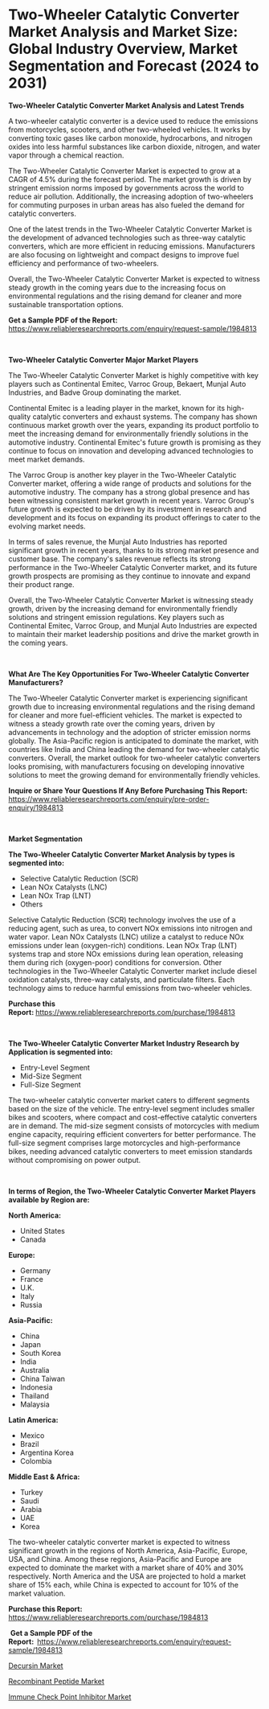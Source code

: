 <p><h1>Two-Wheeler Catalytic Converter Market Analysis and Market Size: Global Industry Overview, Market Segmentation and Forecast (2024 to 2031)</h1></p><p><strong>Two-Wheeler Catalytic Converter Market Analysis and Latest Trends</strong></p>
<p><p>A two-wheeler catalytic converter is a device used to reduce the emissions from motorcycles, scooters, and other two-wheeled vehicles. It works by converting toxic gases like carbon monoxide, hydrocarbons, and nitrogen oxides into less harmful substances like carbon dioxide, nitrogen, and water vapor through a chemical reaction.</p><p>The Two-Wheeler Catalytic Converter Market is expected to grow at a CAGR of 4.5% during the forecast period. The market growth is driven by stringent emission norms imposed by governments across the world to reduce air pollution. Additionally, the increasing adoption of two-wheelers for commuting purposes in urban areas has also fueled the demand for catalytic converters.</p><p>One of the latest trends in the Two-Wheeler Catalytic Converter Market is the development of advanced technologies such as three-way catalytic converters, which are more efficient in reducing emissions. Manufacturers are also focusing on lightweight and compact designs to improve fuel efficiency and performance of two-wheelers.</p><p>Overall, the Two-Wheeler Catalytic Converter Market is expected to witness steady growth in the coming years due to the increasing focus on environmental regulations and the rising demand for cleaner and more sustainable transportation options.</p></p>
<p><strong>Get a Sample PDF of the Report:&nbsp;</strong> <a href="https://www.reliableresearchreports.com/enquiry/request-sample/1984813">https://www.reliableresearchreports.com/enquiry/request-sample/1984813</a></p>
<p>&nbsp;</p>
<p><strong>Two-Wheeler Catalytic Converter Major Market Players</strong></p>
<p><p>The Two-Wheeler Catalytic Converter Market is highly competitive with key players such as Continental Emitec, Varroc Group, Bekaert, Munjal Auto Industries, and Badve Group dominating the market. </p><p>Continental Emitec is a leading player in the market, known for its high-quality catalytic converters and exhaust systems. The company has shown continuous market growth over the years, expanding its product portfolio to meet the increasing demand for environmentally friendly solutions in the automotive industry. Continental Emitec's future growth is promising as they continue to focus on innovation and developing advanced technologies to meet market demands.</p><p>The Varroc Group is another key player in the Two-Wheeler Catalytic Converter market, offering a wide range of products and solutions for the automotive industry. The company has a strong global presence and has been witnessing consistent market growth in recent years. Varroc Group's future growth is expected to be driven by its investment in research and development and its focus on expanding its product offerings to cater to the evolving market needs.</p><p>In terms of sales revenue, the Munjal Auto Industries has reported significant growth in recent years, thanks to its strong market presence and customer base. The company's sales revenue reflects its strong performance in the Two-Wheeler Catalytic Converter market, and its future growth prospects are promising as they continue to innovate and expand their product range.</p><p>Overall, the Two-Wheeler Catalytic Converter Market is witnessing steady growth, driven by the increasing demand for environmentally friendly solutions and stringent emission regulations. Key players such as Continental Emitec, Varroc Group, and Munjal Auto Industries are expected to maintain their market leadership positions and drive the market growth in the coming years.</p></p>
<p>&nbsp;</p>
<p><strong>What Are The Key Opportunities For Two-Wheeler Catalytic Converter Manufacturers?</strong></p>
<p><p>The Two-Wheeler Catalytic Converter market is experiencing significant growth due to increasing environmental regulations and the rising demand for cleaner and more fuel-efficient vehicles. The market is expected to witness a steady growth rate over the coming years, driven by advancements in technology and the adoption of stricter emission norms globally. The Asia-Pacific region is anticipated to dominate the market, with countries like India and China leading the demand for two-wheeler catalytic converters. Overall, the market outlook for two-wheeler catalytic converters looks promising, with manufacturers focusing on developing innovative solutions to meet the growing demand for environmentally friendly vehicles.</p></p>
<p><strong>Inquire or Share Your Questions If Any Before Purchasing This Report:</strong> <a href="https://www.reliableresearchreports.com/enquiry/pre-order-enquiry/1984813">https://www.reliableresearchreports.com/enquiry/pre-order-enquiry/1984813</a></p>
<p>&nbsp;</p>
<p><strong>Market Segmentation</strong></p>
<p><strong>The Two-Wheeler Catalytic Converter Market Analysis by types is segmented into:</strong></p>
<p><ul><li>Selective Catalytic Reduction (SCR)</li><li>Lean NOx Catalysts (LNC)</li><li>Lean NOx Trap (LNT)</li><li>Others</li></ul></p>
<p><p>Selective Catalytic Reduction (SCR) technology involves the use of a reducing agent, such as urea, to convert NOx emissions into nitrogen and water vapor. Lean NOx Catalysts (LNC) utilize a catalyst to reduce NOx emissions under lean (oxygen-rich) conditions. Lean NOx Trap (LNT) systems trap and store NOx emissions during lean operation, releasing them during rich (oxygen-poor) conditions for conversion. Other technologies in the Two-Wheeler Catalytic Converter market include diesel oxidation catalysts, three-way catalysts, and particulate filters. Each technology aims to reduce harmful emissions from two-wheeler vehicles.</p></p>
<p><strong>Purchase this Report:&nbsp;</strong><a href="https://www.reliableresearchreports.com/purchase/1984813">https://www.reliableresearchreports.com/purchase/1984813</a></p>
<p>&nbsp;</p>
<p><strong>The Two-Wheeler Catalytic Converter Market Industry Research by Application is segmented into:</strong></p>
<p><ul><li>Entry-Level Segment</li><li>Mid-Size Segment</li><li>Full-Size Segment</li></ul></p>
<p><p>The two-wheeler catalytic converter market caters to different segments based on the size of the vehicle. The entry-level segment includes smaller bikes and scooters, where compact and cost-effective catalytic converters are in demand. The mid-size segment consists of motorcycles with medium engine capacity, requiring efficient converters for better performance. The full-size segment comprises large motorcycles and high-performance bikes, needing advanced catalytic converters to meet emission standards without compromising on power output.</p></p>
<p>&nbsp;</p>
<p><strong>In terms of Region, the Two-Wheeler Catalytic Converter Market Players available by Region are:</strong></p>
<p>
    <p> <strong> North America: </strong>
        <ul>
            <li>United States</li>
            <li>Canada</li>
        </ul>
        </p> 
    <p> <strong> Europe: </strong>
        <ul>
            <li>Germany</li>
            <li>France</li>
            <li>U.K.</li>
            <li>Italy</li>
            <li>Russia</li>
        </ul>
        </p> 
    <p> <strong> Asia-Pacific: </strong>
        <ul>
            <li>China</li>
            <li>Japan</li>
            <li>South Korea</li>
            <li>India</li>
            <li>Australia</li>
            <li>China Taiwan</li>
            <li>Indonesia</li>
            <li>Thailand</li>
            <li>Malaysia</li>
        </ul>
        </p> 
    <p> <strong> Latin America: </strong>
        <ul>
            <li>Mexico</li>
            <li>Brazil</li>
            <li>Argentina Korea</li>
            <li>Colombia</li>
        </ul>
        </p> 
    <p> <strong> Middle East & Africa: </strong>
        <ul>
            <li>Turkey</li>
            <li>Saudi</li>
            <li>Arabia</li>
            <li>UAE</li>
            <li>Korea</li>
        </ul>
    </p>
    </p>
<p><p>The two-wheeler catalytic converter market is expected to witness significant growth in the regions of North America, Asia-Pacific, Europe, USA, and China. Among these regions, Asia-Pacific and Europe are expected to dominate the market with a market share of 40% and 30% respectively. North America and the USA are projected to hold a market share of 15% each, while China is expected to account for 10% of the market valuation.</p></p>
<p><strong>Purchase this Report: </strong><a href="https://www.reliableresearchreports.com/purchase/1984813">https://www.reliableresearchreports.com/purchase/1984813</a></p>
<p>&nbsp;<strong>Get a Sample PDF of the Report:&nbsp;&nbsp;</strong><a href="https://www.reliableresearchreports.com/enquiry/request-sample/1984813">https://www.reliableresearchreports.com/enquiry/request-sample/1984813</a></p>
<p><strong></strong></p>
<p><p><a href="https://view.publitas.com/reportprime-1/decursin-market-analysis-and-market-size-global-industry-overview-market-segmentation-and-forecast-2023-to-2030/">Decursin Market</a></p><p><a href="https://view.publitas.com/reportprime-1/recombinant-peptide-market-research-report-the-key-to-successful-business-strategy-forecasted-for-period-from-2023-2030/">Recombinant Peptide Market</a></p><p><a href="https://view.publitas.com/reportprime-1/immune-check-point-inhibitor-market-size-market-share-and-global-market-analysis-report-2023-2030/">Immune Check Point Inhibitor Market</a></p></p>
